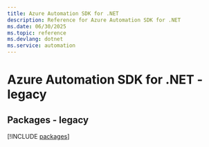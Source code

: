 ```yaml
---
title: Azure Automation SDK for .NET
description: Reference for Azure Automation SDK for .NET
ms.date: 06/30/2025
ms.topic: reference
ms.devlang: dotnet
ms.service: automation
---
```

# Azure Automation SDK for .NET - legacy
## Packages - legacy
[!INCLUDE [packages](automation-index.md)]